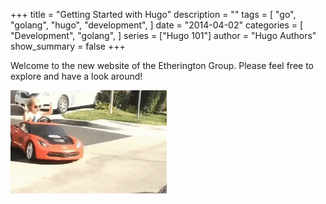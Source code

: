 +++
title = "Getting Started with Hugo"
description = ""
tags = [
    "go",
    "golang",
    "hugo",
    "development",
]
date = "2014-04-02"
categories = [
    "Development",
    "golang",
]
series = ["Hugo 101"]
author = "Hugo Authors"
show_summary = false 
+++

Welcome to the new website of the Etherington Group. Please feel free to explore and have a look around!
<br>

<img src="https://github.com/marc-k-etherington/marc-k-etherington.github.io/blob/main/content/posts/girl-car.gif?raw=true" width="250" height="auto">
